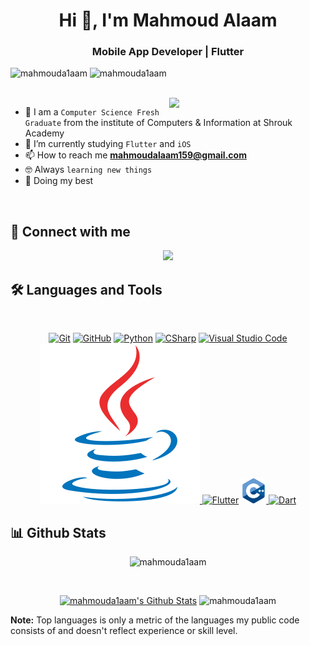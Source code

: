 <h1 align="center">Hi 👋, I'm Mahmoud Alaam</h1>
<h3 align="center">Mobile App Developer | Flutter</h3

<p align="center"> <img src="https://komarev.com/ghpvc/?username=mahmouda1aam&label=Profile%20views&color=0e75b6&style=flat" alt="mahmouda1aam" />
		   <img src="https://img.shields.io/github/followers/mahmouda1aam?label=Followers" alt="mahmouda1aam" />
</p>
<br>
<img align="right" src="https://user-images.githubusercontent.com/63050133/156676671-d5b2e362-97d4-4404-9447-dd71ddfea82f.gif" width = 250px/>

- :school: I am a `Computer Science Fresh Graduate` from the institute of Computers & Information at Shrouk Academy
- 🌱 I’m currently studying `Flutter` and `iOS`
- 📫 How to reach me **mahmoudalaam159@gmail.com**
- :nerd_face: Always `learning new things`
- 🐼 Doing my best 

<br>

## 📩 Connect with me
<p align="center">
    <a href="mahmoudalaam159@gmail.com" title="Gmail"><img src="https://img.shields.io/badge/gmail-%23F05033.svg?style=for-the-badge&logo=gmail&logoColor=white"/></a>   
</p>

## 🛠 Languages and Tools
<br>
<p align="center">
<a href="https://git-scm.com/" title="Git"><img src="https://img.shields.io/badge/git-%23F05033.svg?style=for-the-badge&logo=git&logoColor=white" alt="Git"></a>
<a href="https://github.com/" title="GitHub"><img src="https://img.shields.io/badge/github-%23121011.svg?style=for-the-badge&logo=github&logoColor=white" alt="GitHub"></a>
<a href="https://www.python.org/" title="Python"><img src="https://img.shields.io/badge/python-3670A0?style=for-the-badge&logo=python&logoColor=ffdd54" alt="Python"></a>
<a href="https://docs.microsoft.com/en-us/dotnet/csharp/" title="CSharp"><img src="https://img.shields.io/badge/c%23-%23239120.svg?style=for-the-badge&logo=c-sharp&logoColor=white" alt="CSharp"></a>
<a href="https://code.visualstudio.com/" title="Visual Studio Code"><img src="https://img.shields.io/badge/Visual%20Studio%20Code-0078d7.svg?style=for-the-badge&logo=visual-studio-code&logoColor=white" alt="Visual Studio Code"></a>
<a href="https://www.java.com" target="_blank" rel="noreferrer"> <img src="https://raw.githubusercontent.com/devicons/devicon/master/icons/java/java-original.svg?style=for-the-badge&logo=java&logoColor=white" alt="java"> </a>
<a href="https://flutter.dev" title="Flutter"><img src="https://img.shields.io/badge/flutter-%231572B6.svg?style=for-the-badge&logo=flutter&logoColor=white" alt="Flutter"></a>
	<a href="https://www.w3schools.com/cpp/" target="_blank" rel="noreferrer"> <img src="https://raw.githubusercontent.com/devicons/devicon/master/icons/cplusplus/cplusplus-original.svg" alt="cplusplus" width="40" height="40"/> </a>
<a href="https://dart.dev" title="Dart"><img src="https://img.shields.io/badge/dart-%231572B6.svg?style=for-the-badge&logo=dart&logoColor=white" alt="Dart"></a>
</p>

## 📊 Github Stats
<p align="center"><img src="https://github-readme-streak-stats.herokuapp.com/?user=mahmouda1aam&theme=tokyonight_duo" alt="mahmouda1aam" /></p>
  <br/>
  <p align="center">
    <a href="https://github.com/anuraghazra/github-readme-stats">
	    <img alt="mahmouda1aam's Github Stats" src="https://github-readme-stats.vercel.app/api?username=mahmouda1aam&show_icons=true&count_private=true&locale=en&theme=tokyonight&layout=compact" height="230px"/></a>
	  <img src="https://github-readme-stats.vercel.app/api/top-langs?username=mahmouda1aam&langs_count=10&show_icons=true&locale=en&theme=tokyonight" alt="mahmouda1aam" height="230px"/>
<br/>

  <b>Note:</b> Top languages is only a metric of the languages my public code consists of and doesn't reflect experience or skill level.
  </p>
  



